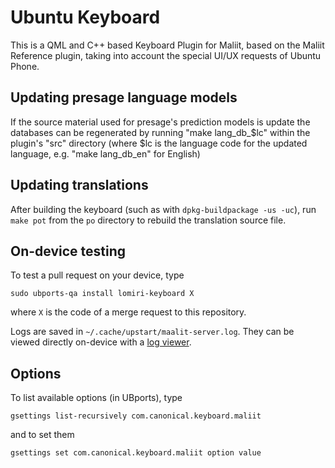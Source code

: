 # Ubuntu Keyboard

This is a QML and C++ based Keyboard Plugin for Maliit, based on the Maliit Reference plugin, taking into account the special UI/UX requests of Ubuntu Phone.

## Updating presage language models

If the source material used for presage's prediction models is update the databases can be regenerated by running "make lang_db_$lc" within the plugin's "src" directory (where $lc is the language code for the updated language, e.g. "make lang_db_en" for English)

## Updating translations

After building the keyboard (such as with `dpkg-buildpackage -us -uc`), run `make pot` from the `po` directory to rebuild the translation source file.

## On-device testing

To test a pull request on your device, type

    sudo ubports-qa install lomiri-keyboard X

where `X` is the code of a merge request to this repository.

Logs are saved in `~/.cache/upstart/maalit-server.log`. They can be viewed directly on-device with a [log viewer](https://open-store.io/app/logviewer.neothethird).

## Options

To list available options (in UBports), type

    gsettings list-recursively com.canonical.keyboard.maliit

and to set them

    gsettings set com.canonical.keyboard.maliit option value 
